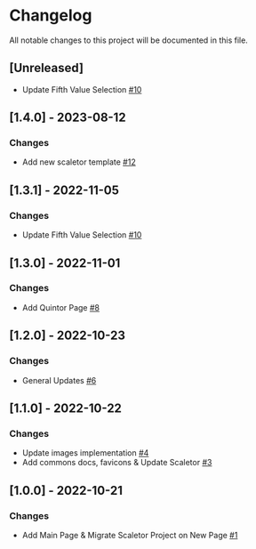 # Changelog
All notable changes to this project will be documented in this file.

## [Unreleased]
- Update Fifth Value Selection [#10](https://github.com/fdrandolfi/composition-tools-frontend/pull/10)

## [1.4.0] - 2023-08-12
### Changes
- Add new scaletor template [#12](https://github.com/fdrandolfi/composition-tools-frontend/pull/12)

## [1.3.1] - 2022-11-05
### Changes
- Update Fifth Value Selection [#10](https://github.com/fdrandolfi/composition-tools-frontend/pull/10)

## [1.3.0] - 2022-11-01
### Changes
- Add Quintor Page [#8](https://github.com/fdrandolfi/composition-tools-frontend/pull/8)

## [1.2.0] - 2022-10-23
### Changes
- General Updates [#6](https://github.com/fdrandolfi/composition-tools-frontend/pull/6)

## [1.1.0] - 2022-10-22
### Changes
- Update images implementation [#4](https://github.com/fdrandolfi/composition-tools-frontend/pull/4)
- Add commons docs, favicons & Update Scaletor [#3](https://github.com/fdrandolfi/composition-tools-frontend/pull/3)

## [1.0.0] - 2022-10-21
### Changes
- Add Main Page & Migrate Scaletor Project on New Page [#1](https://github.com/fdrandolfi/composition-tools-frontend/pull/1)
